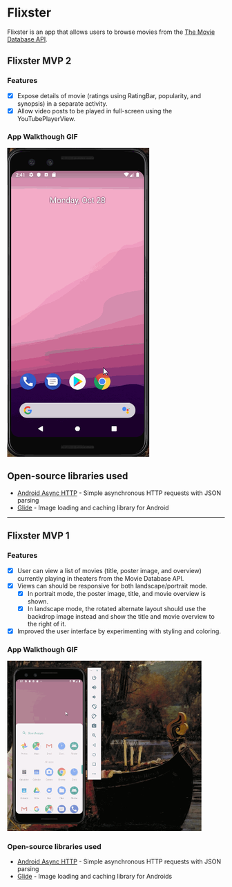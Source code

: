 # Flixster

Flixster is an app that allows users to browse movies from the [The Movie Database API](https://developers.themoviedb.org/).

## Flixster MVP 2

### Features

- [X] Expose details of movie (ratings using RatingBar, popularity, and synopsis) in a separate activity.
- [X] Allow video posts to be played in full-screen using the YouTubePlayerView.

<!--- #### BONUS

- [ ] Trailers for popular movies are played automatically when the movie is selected (1 point).
  - [ ] When clicking on a popular movie (i.e. a movie voted for more than 5 stars) the video should be played immediately.
  - [ ] Less popular videos rely on the detailed page should show an image preview that can initiate playing a YouTube video.
- [ ] Add a play icon overlay to popular movies to indicate that the movie can be played (1 point).
- [ ] Apply the popular ButterKnife annotation library to reduce view boilerplate. (1 point)
- [X] Add a rounded corners for the images using the Glide transformations. (1 point) --->

### App Walkthough GIF

<img src="https://github.com/priyil/Flixster/blob/master/walkthrough1.gif"><br>

<!---### Notes

The stretxh stories took me most of the time, but I had a lot of fun doing it. Improved UI elements. --->

## Open-source libraries used
- [Android Async HTTP](https://github.com/codepath/CPAsyncHttpClient) - Simple asynchronous HTTP requests with JSON parsing
- [Glide](https://github.com/bumptech/glide) - Image loading and caching library for Android

---

## Flixster MVP 1

### Features

- [x] User can view a list of movies (title, poster image, and overview) currently playing in theaters from the Movie Database API.
- [x] Views can should be responsive for both landscape/portrait mode.
   - [x] In portrait mode, the poster image, title, and movie overview is shown.
   - [x] In landscape mode, the rotated alternate layout should use the backdrop image instead and show the title and movie overview to the right of it.
- [X] Improved the user interface by experimenting with styling and coloring.
<!--- - [X] Display a nice default [placeholder graphic](https://guides.codepath.org/android/Displaying-Images-with-the-Glide-Library#advanced-usage) for each image during loading 
- [ ] (2pts) For popular movies (i.e. a movie voted for more than 5 stars), the full backdrop image is displayed. Otherwise, a poster image, the movie title, and overview is listed. Use Heterogenous RecyclerViews and use different ViewHolder layout files for popular movies and less popular ones.--->

### App Walkthough GIF

<img src="https://github.com/priyil/Flixster/blob/master/walkthrough.gif" width=450><br>

<!--- ### Notes
Made a small mistake which increased time by a lot. Took a lot longer than expected. --->

### Open-source libraries used

- [Android Async HTTP](https://github.com/codepath/CPAsyncHttpClient) - Simple asynchronous HTTP requests with JSON parsing
- [Glide](https://github.com/bumptech/glide) - Image loading and caching library for Androids
